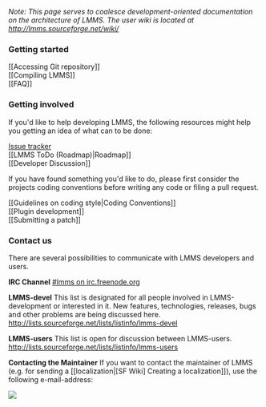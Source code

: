_Note: This page serves to coalesce development-oriented documentation on the architecture of LMMS. The user wiki is located at <http://lmms.sourceforge.net/wiki/>_

### Getting started ###

[[Accessing Git repository]]  
[[Compiling LMMS]]  
[[FAQ]]

### Getting involved ###
If you'd like to help developing LMMS, the following resources might help you getting an idea of what can to be done:

[Issue tracker](https://github.com/LMMS/lmms/issues?state=open)  
[[LMMS ToDo (Roadmap)|Roadmap]]  
[[Developer Discussion]]

If you have found something you'd like to do, please first consider the projects coding conventions before writing any code or filing a pull request.

[[Guidelines on coding style|Coding Conventions]]  
[[Plugin development]]  
[[Submitting a patch]]

### Contact us ###
There are several possibilities to communicate with LMMS developers and users.

**IRC Channel**
[#lmms on irc.freenode.org](irc://chat.freenode.net/#lmms)  

**LMMS-devel**
This list is designated for all people involved in LMMS-development or interested in it. New features, technologies, releases, bugs and other problems are being discussed here.  
<http://lists.sourceforge.net/lists/listinfo/lmms-devel>

**LMMS-users**
This list is open for discussion between LMMS-users.  
<http://lists.sourceforge.net/lists/listinfo/lmms-users>

**Contacting the Maintainer**
If you want to contact the maintainer of LMMS (e.g. for sending a [[localization|[SF Wiki] Creating a localization]]), use the following e-mail-address:

![](http://lmms.sourceforge.net/graphics/mailaddr_bw.gif)